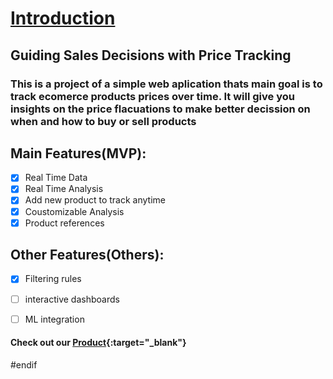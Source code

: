 # <a href="doc:introduction" target="_blank">Introduction</a>
## Guiding Sales Decisions with Price Tracking

### This is a project of a simple web aplication thats main goal is to track ecomerce products prices over time. It will give you insights on the price flacuations to make better decission on when and how to buy or sell products

## Main Features(MVP):
- [x] Real Time Data
- [x] Real Time Analysis
- [x] Add new product to track anytime
- [x] Coustomizable Analysis
- [x] Product references

## Other Features(Others):
- [x] Filtering rules
- [ ] interactive dashboards
- [ ] ML integration


#### Check out our [Product](http://164.90.136.53:5000/){:target="_blank"}


#endif
